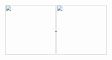 <div align="center">
  <a href="https://github.com/Sansossio">
    <img align="center" height="160rem" src="https://github-readme-stats.vercel.app/api?username=JesusMaterano&show_icons=true&theme=dark">
  </a>
  <a href="https://github.com/Sansossio">
    <img align="center" height="160rem" src="https://github-readme-stats.vercel.app/api/top-langs/?username=JesusMaterano&layout=compact&theme=dark&exclude_repo=unity-socketio&1">
  </a>
</div>

